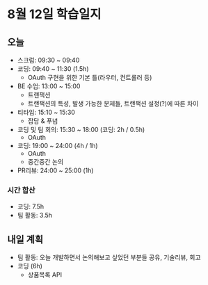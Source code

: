 # 8월 12일 학습일지

## 오늘

- 스크럼: 09:30 ~ 09:40
- 코딩: 09:40 ~ 11:30 (1.5h)
  - OAuth 구현을 위한 기본 틀(라우터, 컨트롤러 등)
- BE 수업: 13:00 ~ 15:00
  - 트랜잭션
  - 트랜잭션의 특성, 발생 가능한 문제들, 트랜잭션 설정(?)에 따른 차이
- 티타임: 15:10 ~ 15:30
  - 잡담 & 푸념
- 코딩 및 팀 회의: 15:30 ~ 18:00 (코딩: 2h / 0.5h)
  - OAuth
- 코딩: 19:00 ~ 24:00 (4h / 1h)
  - OAuth
  - 중간중간 논의
- PR리뷰: 24:00 ~ 25:00 (1h)

### 시간 합산

- 코딩: 7.5h
- 팀 활동: 3.5h

## 내일 계획

- 팀 활동: 오늘 개발하면서 논의해보고 싶었던 부분들 공유, 기술리뷰, 회고
- 코딩 (6h)
  - 상품목록 API
